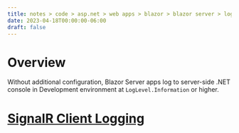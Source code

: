 ```yaml
---
title: notes > code > asp.net > web apps > blazor > blazor server > logging
date: 2023-04-18T00:00:00-06:00
draft: false
---
```


# Overview
Without additional configuration, Blazor Server apps log to server-side .NET console in Development environment at `LogLevel.Information` or higher.

# [SignalR Client Logging](https://learn.microsoft.com/en-us/aspnet/core/blazor/fundamentals/logging?view=aspnetcore-7.0#signalr-client-logging-blazor-server)

